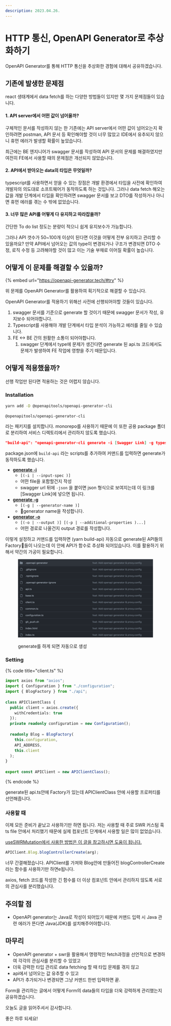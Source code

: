```yaml
---
description: 2023.04.26.
---
```


# HTTP 통신, OpenAPI Generator로 추상화하기

OpenAPI Generator를 통해 HTTP 통신을 추상화한 경험에 대해서 공유하겠습니다.



## 기존에 발생한 문제점

react 생태계에서 data fetch를 하는 다양한 방법들이 있지만 몇 가지 문제점들이 있습니다.

#### 1. API server에서 어떤 값이 넘어올까?

구체적인 문서를 작성하지 않는 한 기존에는 API server에서 어떤 값이 넘어오는지 확인하려면 postman, API 문서 등 확인해야할 것이 너무 많았고 IDE에서 유추되지 않으니 휴먼 에러가 발생할 확률이 높았습니다.

최근에는 BE 엔지니어가 swagger 문서를 작성하여 API 문서의 문제를 해결하였지만 여전히 FE에서 사용할 때의 문제점은 개선되지 않았습니다.

#### 2. API에서 받아오는 data의 타입은 무엇일까?

typescript를 사용하면서 얻을 수 있는 장점은 개발 환경에서 타입을 사전에 확인하여 개발자의 의도대로 소프트웨어가 동작하도록 하는 것입니다. 그러나 data fetch 해오는 값을 개발 단계에서 타입을 확인하려면 swagger 문서를 보고 DTO를 작성하거나 아니면 휴먼 에러를 겪는 수 밖에 없었습니다.

#### 3. 너무 많은 API를 어떻게 다 유지하고 따라잡을까?

간단한 To do list 정도는 분량이 적으니 쉽게 유지보수가 가능합니다.

그러나 API 갯수가 50\~100개 이상이 된다면 이것을 어떻게 전부 유지하고 관리할 수 있을까요? 만약 API에서 넘어오는 값의 type이 변경되거나 구조가 변경되면 DTO 수정, 로직 수정 등 고려해야할 것이 많고 이는 기술 부채로 이어질 확률이 높습니다.





## 어떻게 이 문제를 해결할 수 있을까?

{% embed url="https://openapi-generator.tech/#try" %}

위 문제를 OpenAPI Generator를 활용하여 획기적으로 해결할 수 있습니다.

OpenAPI Generator를 적용하기 위해선 사전에 선행되어야할 것들이 있습니다.



1. swagger 문서를 기준으로 generate 할 것이기 때문에 swagger 문서가 작성, 유지보수 되어야합니다.
2. Typescript를 사용해야 개발 단계에서 타입 분석이 가능하고 에러를 줄일 수 있습니다.
3. FE <-> BE 간의 원활한 소통이 되어야합니다.
   1. swagger 단계에서 type에 문제가 생긴다면 generate 된 api.ts 코드에서도 문제가 발생하여 FE 작업에 영향을 주기 때문입니다.





## 어떻게 적용했을까?

선행 작업만 된다면 적용하는 것은 어렵지 않습니다.



### Installation

```sh
yarn add -D @openapitools/openapi-generator-cli
```

`@openapitools/openapi-generator-cli`

라는 패키지를 설치합니다. monorepo를 사용하기 때문에 이 또한 공용 package 폴더로 분리하여 서비스 디렉토리에서 관리하지 않도록 했습니다.



```json
"build-api": "openapi-generator-cli generate -i [Swagger Link] -g typescript-axios -o ./api
```

package.json에 `build-api` 라는 scripts를 추가하여 커맨드를 입력하면 generate가 동작하도록 했습니다.

* [**generate -i**](https://openapi-generator.tech/docs/usage#generate)
  * `[(-i | --input-spec )]`
  * 어떤 file을 포함할건지 작성
  * swagger url 뒤에 `-json` 을 붙이면 json 형식으로 보여지는데 이 링크를 \[Swagger Link]에 넣으면 됩니다.
* [**generate -g**](https://openapi-generator.tech/docs/usage#generate)
  * `[(-g | --generator-name )]`&#x20;
  * generator name을 작성합니다.
* [**generator -o**](https://openapi-generator.tech/docs/usage#generate)
  * `[(-o | --output )] [(-p | --additional-properties )...]`
  * 어떤 경로로 나올건지 output 경로를 작성합니다.



이렇게 설정하고 커맨드를 입력하면 (yarn build-api) 자동으로 generate된 API들의 Factory들이 나오는데 이 안에 API가 함수로 추상화 되어있습니다. 이를 활용하기 위해서 약간의 가공이 필요합니다.

<figure><img src="../../.gitbook/assets/image (1) (1) (1) (1).png" alt=""><figcaption><p>generate를 하게 되면 자동으로 생성</p></figcaption></figure>

### Setting

{% code title="client.ts" %}
```typescript
import axios from "axios";
import { Configuration } from "./configuration";
import { BlogFactory } from "./api";

class APIClientClass {
  public client = axios.create({
    withCredentials: true
  });
  private readonly configuration = new Configuration();

  readonly Blog = BlogFactory(
    this.configuration,
    API_ADDRESS,
    this.client
  );
}

export const APIClient = new APIClientClass();
```
{% endcode %}

generate된 api.ts안에 Factory가 있는데 APIClientClass 안에 사용할 프로퍼티를 선언해줍니다.



### 사용할 때

이제 모든 준비가 끝났고 사용하기만 하면 됩니다. 저는 사용할 때 주로 SWR 커스텀 훅 ts file 안에서 처리했기 때문에 실제 컴포넌트 단계에서 사용할 일은 많이 없었습니다.

[useSWRMutation에서 사용한 방법은 이 글을 참고하시면 도움이 됩니다.](https://docs.essential-dev.blog/problemsolver/tech/frontend/swr/useswrmutation-mutate)



```typescript
APIClient.Blog.blogControllerCreate(arg);
```

너무 간결해졌습니다. APIClient를 가져와 Blog안에 만들어진 blogControllerCreate라는 함수를 사용하기만 하면e됩니다.

axios, fetch 코드를 작성한 긴 함수를 더 이상 컴포넌트 안에서 관리하지 않도록 서로의 관심사를 분리했습니다.



## 주의할 점

* OpenAPI generator는 Java로 작성이 되어있기 때문에 커맨드 입력 시 Java 관련 에러가 뜬다면 Java(JDK)를 설치해주어야합니다.



## 마무리

* OpenAPI generator + swr을 활용해서 명령적인 fetch과정을 선언적으로 변경하여 각각의 관심사를 분리할 수 있었고
* 더욱 강력한 타입 관리로 data fetching 할 때 타입 문제를 겪지 않고
* api에서 넘어오는 값 유추할 수 있고
* API가 추가되거나 변경되면 그냥 커맨드 한번 입력하면 끝.



Form을 관리하는 글에서 어떻게 Form의 data들의 타입을 더욱 강력하게 관리했는지 공유하겠습니다.

오늘도 글을 읽어주셔서 감사합니다.

좋은 하루 되세요!
